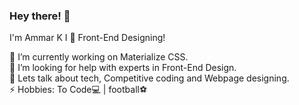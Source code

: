  ### Hey there! 👋                                     
                                                       
<!--     
**Ammarkb/Ammarkb** is a ✨ _special_ ✨ repository because its `README.md` (this file) appears on your GitHub profile.-->

I'm Ammar K
I 💓 Front-End Designing!    
    
🔭 I’m currently working on Materialize CSS.                                                                                                    
🤔 I’m looking for help with experts in Front-End Design.                                                     
💬 Lets talk about tech, Competitive coding and Webpage designing.                                                                    
⚡ Hobbies: To Code💻 |  football⚽
   
       
    

      
                 
    
    
